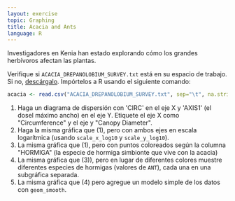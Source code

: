 ```yaml
---
layout: exercise
topic: Graphing
title: Acacia and Ants
language: R
---
```

Investigadores en Kenia han estado explorando cómo los grandes herbívoros afectan las plantas.

Verifique si `ACACIA_DREPANOLOBIUM_SURVEY.txt` está en su espacio de trabajo.
Si no, [descárgalo](http://www.esapubs.org/archive/ecol/E095/064/ACACIA_DREPANOLOBIUM_SURVEY.txt).
Impórtelos a R usando el siguiente comando:

```r
acacia <- read.csv("ACACIA_DREPANOLOBIUM_SURVEY.txt", sep="\t", na.strings = c("dead"))
```

1. Haga un diagrama de dispersión con 'CIRC' en el eje X y 'AXIS1' (el dosel máximo
   ancho) en el eje Y. Etiquete el eje X como "Circumference" y el eje y "Canopy
   Diameter".
2. Haga la misma gráfica que (1), pero con ambos ejes en escala logarítmica (usando `scale_x_log10` y `scale_y_log10`).
3. La misma gráfica que (1), pero con puntos coloreados según la columna "HORMIGA" (la especie de hormiga simbionte que vive con la acacia)
4. La misma gráfica que (3)), pero en lugar de diferentes colores muestre diferentes especies de hormigas (valores de `ANT`), cada una en una subgráfica separada.
5. La misma gráfica que (4) pero agregue un modelo simple de los datos con `geom_smooth`.
